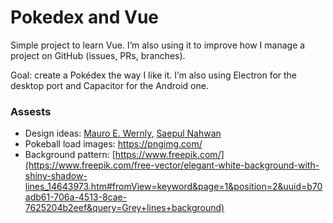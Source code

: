 # Pokedex and Vue

Simple project to learn Vue. I’m also using it to improve how I manage a project on GitHub (issues, PRs, branches).

Goal: create a Pokédex the way I like it. I’m also using Electron for the desktop port and Capacitor for the Android one.

### Assests

- Design ideas: [Mauro E. Wernly](http://dribbble.com/shots/6175056-Pok-dex), [Saepul Nahwan](https://dribbble.com/shots/6540871-Pokedex-App)
- Pokeball load images: https://pngimg.com/
- Background pattern: [https://www.freepik.com/](https://www.freepik.com/free-vector/elegant-white-background-with-shiny-shadow-lines_14643973.htm#fromView=keyword&page=1&position=2&uuid=b70adb61-706a-4513-8cae-7625204b2eef&query=Grey+lines+background)
